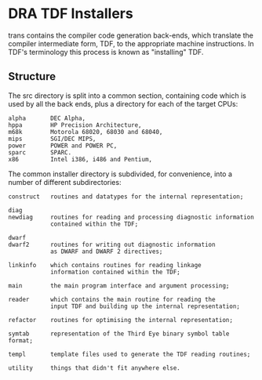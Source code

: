 # DRA TDF Installers

trans contains the compiler code generation back-ends, which translate
the compiler intermediate form, TDF, to the appropriate machine instructions.
In TDF's terminology this process is known as "installing" TDF.

## Structure

The src directory is split into a common section, containing code
which is used by all the back ends, plus a directory for each of the
target CPUs:

    alpha       DEC Alpha,
    hppa        HP Precision Architecture,
    m68k        Motorola 68020, 68030 and 68040,
    mips        SGI/DEC MIPS,
    power       POWER and POWER PC,
    sparc       SPARC.
    x86         Intel i386, i486 and Pentium,

The common installer directory is subdivided, for convenience, into
a number of different subdirectories:

    construct   routines and datatypes for the internal representation;

    diag
    newdiag     routines for reading and processing diagnostic information
                contained within the TDF;

    dwarf
    dwarf2      routines for writing out diagnostic information
                as DWARF and DWARF 2 directives;

    linkinfo    which contains routines for reading linkage
                information contained within the TDF;

    main        the main program interface and argument processing;

    reader      which contains the main routine for reading the
                input TDF and building up the internal representation;

    refactor    routines for optimising the internal representation;

    symtab      representation of the Third Eye binary symbol table format;

    templ       template files used to generate the TDF reading routines;

    utility     things that didn't fit anywhere else.

